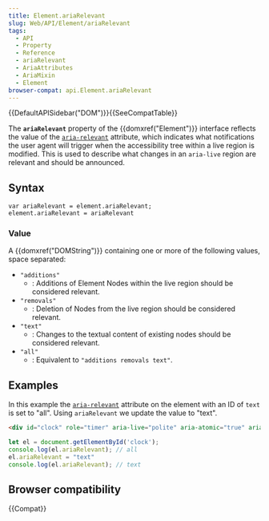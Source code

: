 ```yaml
---
title: Element.ariaRelevant
slug: Web/API/Element/ariaRelevant
tags:
  - API
  - Property
  - Reference
  - ariaRelevant
  - AriaAttributes
  - AriaMixin
  - Element
browser-compat: api.Element.ariaRelevant
---
```

{{DefaultAPISidebar("DOM")}}{{SeeCompatTable}}

The **`ariaRelevant`** property of the {{domxref("Element")}} interface reflects the value of the [`aria-relevant`](/en-US/docs/Web/Accessibility/ARIA/ARIA_Techniques/Using_the_aria-relevant_attribute) attribute, which indicates what notifications the user agent will trigger when the accessibility tree within a live region is modified. This is used to describe what changes in an `aria-live` region are relevant and should be announced.

## Syntax

    var ariaRelevant = element.ariaRelevant;
    element.ariaRelevant = ariaRelevant

### Value

A {{domxref("DOMString")}} containing one or more of the following values, space separated:

- `"additions"`
  - : Additions of Element Nodes within the live region should be considered relevant.
- `"removals"`
  - : Deletion of Nodes from the live region should be considered relevant.
- `"text"`
  - : Changes to the textual content of existing nodes should be considered relevant.
- `"all"`
  - : Equivalent to `"additions removals text"`.

## Examples

In this example the [`aria-relevant`](/en-US/docs/Web/Accessibility/ARIA//Attributes/aria-relevant) attribute on the element with an ID of `text` is set to "all". Using `ariaRelevant` we update the value to "text".

```html
<div id="clock" role="timer" aria-live="polite" aria-atomic="true" aria-relevant="all"></div>
```

```js
let el = document.getElementById('clock');
console.log(el.ariaRelevant); // all
el.ariaRelevant = "text"
console.log(el.ariaRelevant); // text
```

## Browser compatibility

{{Compat}}
